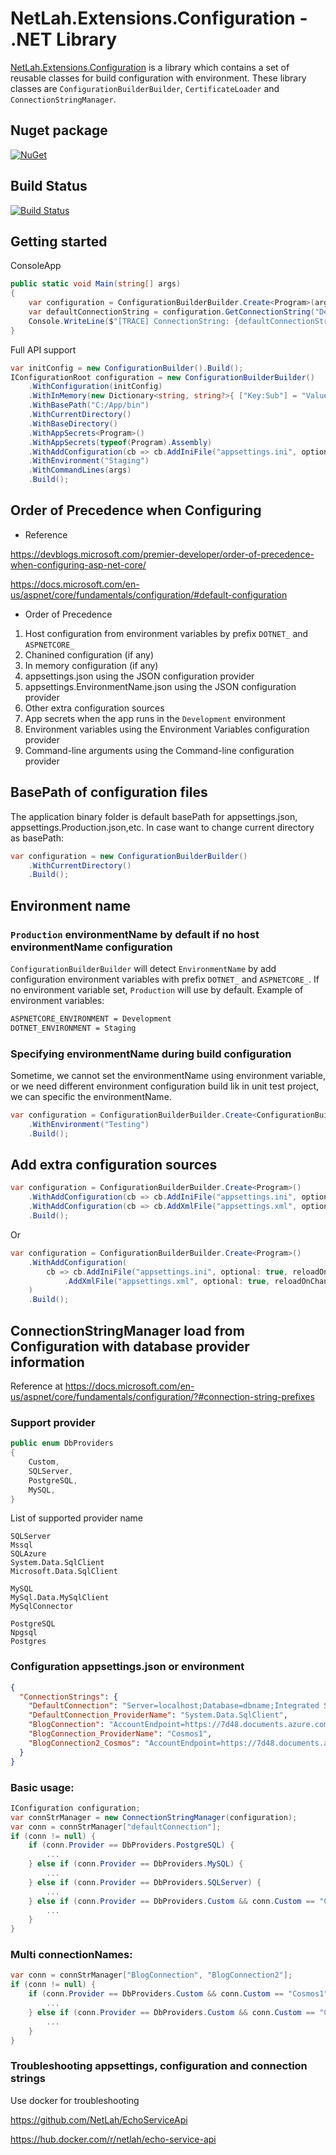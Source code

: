 # NetLah.Extensions.Configuration - .NET Library

[NetLah.Extensions.Configuration](https://www.nuget.org/packages/NetLah.Extensions.Configuration/) is a library which contains a set of reusable classes for build configuration with environment. These library classes are `ConfigurationBuilderBuilder`, `CertificateLoader` and `ConnectionStringManager`.

## Nuget package

[![NuGet](https://img.shields.io/nuget/v/NetLah.Extensions.Configuration.svg?style=flat-square&label=nuget&colorB=00b200)](https://www.nuget.org/packages/NetLah.Extensions.Configuration/)

## Build Status

[![Build Status](https://img.shields.io/endpoint.svg?url=https%3A%2F%2Factions-badge.atrox.dev%2FNetLah%2Fconfiguration%2Fbadge%3Fref%3Dmain&style=flat)](https://actions-badge.atrox.dev/NetLah/configuration/goto?ref=main)

## Getting started

ConsoleApp

```C#
public static void Main(string[] args)
{
    var configuration = ConfigurationBuilderBuilder.Create<Program>(args).Build();
    var defaultConnectionString = configuration.GetConnectionString("DefaultConnection");
    Console.WriteLine($"[TRACE] ConnectionString: {defaultConnectionString}");
}
```

Full API support

```C#
var initConfig = new ConfigurationBuilder().Build();
IConfigurationRoot configuration = new ConfigurationBuilderBuilder()
    .WithConfiguration(initConfig)
    .WithInMemory(new Dictionary<string, string?>{ ["Key:Sub"] = "Value" })
    .WithBasePath("C:/App/bin")
    .WithCurrentDirectory()
    .WithBaseDirectory()
    .WithAppSecrets<Program>()
    .WithAppSecrets(typeof(Program).Assembly)
    .WithAddConfiguration(cb => cb.AddIniFile("appsettings.ini", optional: true, reloadOnChange: true))
    .WithEnvironment("Staging")
    .WithCommandLines(args)
    .Build();
```

## Order of Precedence when Configuring

- Reference

https://devblogs.microsoft.com/premier-developer/order-of-precedence-when-configuring-asp-net-core/

https://docs.microsoft.com/en-us/aspnet/core/fundamentals/configuration/#default-configuration

- Order of Precedence

1. Host configuration from environment variables by prefix `DOTNET_` and `ASPNETCORE_`
2. Chanined configuration (if any)
3. In memory configuration (if any)
4. appsettings.json using the JSON configuration provider
5. appsettings.EnvironmentName.json using the JSON configuration provider
6. Other extra configuration sources
7. App secrets when the app runs in the `Development` environment
8. Environment variables using the Environment Variables configuration provider
9. Command-line arguments using the Command-line configuration provider

## BasePath of configuration files

The application binary folder is default basePath for appsettings.json, appsettings.Production.json,etc. In case want to change current directory as basePath:

```C#
var configuration = new ConfigurationBuilderBuilder()
    .WithCurrentDirectory()
    .Build();
```

## Environment name

### `Production` environmentName by default if no host environmentName configuration

`ConfigurationBuilderBuilder` will detect `EnvironmentName` by add configuration environment variables with prefix `DOTNET_` and `ASPNETCORE_`. If no environment variable set, `Production` will use by default. Example of environment variables:

```txt
ASPNETCORE_ENVIRONMENT = Development
DOTNET_ENVIRONMENT = Staging
```

### Specifying environmentName during build configuration

Sometime, we cannot set the environmentName using environment variable, or we need different environment configuration build lik in unit test project, we can specific the environmentName.

```C#
var configuration = ConfigurationBuilderBuilder.Create<ConfigurationBuilderBuilderTest>()
    .WithEnvironment("Testing")
    .Build();
```

## Add extra configuration sources

```C#
var configuration = ConfigurationBuilderBuilder.Create<Program>()
    .WithAddConfiguration(cb => cb.AddIniFile("appsettings.ini", optional: true, reloadOnChange: true))
    .WithAddConfiguration(cb => cb.AddXmlFile("appsettings.xml", optional: true, reloadOnChange: true))
    .Build();
```

Or

```C#
var configuration = ConfigurationBuilderBuilder.Create<Program>()
    .WithAddConfiguration(
        cb => cb.AddIniFile("appsettings.ini", optional: true, reloadOnChange: true)
            .AddXmlFile("appsettings.xml", optional: true, reloadOnChange: true)
    )
    .Build();
```

## ConnectionStringManager load from Configuration with database provider information

Reference at https://docs.microsoft.com/en-us/aspnet/core/fundamentals/configuration/?#connection-string-prefixes

### Support provider

```C#
public enum DbProviders
{
    Custom,
    SQLServer,
    PostgreSQL,
    MySQL,
}
```

List of supported provider name

```text
SQLServer
Mssql
SQLAzure
System.Data.SqlClient
Microsoft.Data.SqlClient

MySQL
MySql.Data.MySqlClient
MySqlConnector

PostgreSQL
Npgsql
Postgres
```

### Configuration appsettings.json or environment

```json
{
  "ConnectionStrings": {
    "DefaultConnection": "Server=localhost;Database=dbname;Integrated Security=True;",
    "DefaultConnection_ProviderName": "System.Data.SqlClient",
    "BlogConnection": "AccountEndpoint=https://7d48.documents.azure.com:443/;",
    "BlogConnection_ProviderName": "Cosmos1",
    "BlogConnection2_Cosmos": "AccountEndpoint=https://7d48.documents.azure.com:443/;"
  }
}
```

### Basic usage:

```C#
IConfiguration configuration;
var connStrManager = new ConnectionStringManager(configuration);
var conn = connStrManager["defaultConnection"];
if (conn != null) {
    if (conn.Provider == DbProviders.PostgreSQL) {
        ...
    } else if (conn.Provider == DbProviders.MySQL) {
        ...
    } else if (conn.Provider == DbProviders.SQLServer) {
        ...
    } else if (conn.Provider == DbProviders.Custom && conn.Custom == "Cosmos1") {
        ...
    }
}
```

### Multi connectionNames:

```C#
var conn = connStrManager["BlogConnection", "BlogConnection2"];
if (conn != null) {
    if (conn.Provider == DbProviders.Custom && conn.Custom == "Cosmos1") {
        ...
    } else if (conn.Provider == DbProviders.Custom && conn.Custom == "Cosmos") {
        ...
    }
}
```

### Troubleshooting appsettings, configuration and connection strings

Use docker for troubleshooting

https://github.com/NetLah/EchoServiceApi

https://hub.docker.com/r/netlah/echo-service-api
